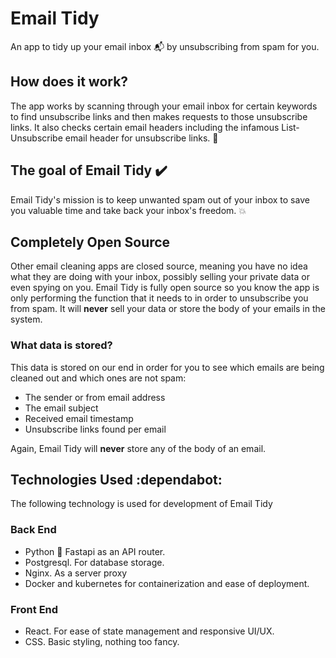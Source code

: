 # Email Tidy

An app to tidy up your email inbox :mailbox_with_mail: by unsubscribing from spam for you.

## How does it work?

The app works by scanning through your email inbox for certain keywords to find unsubscribe links and then makes requests to those unsubscribe links. It also checks certain email headers including the infamous List-Unsubscribe email header for unsubscribe links. :link:

## The goal of Email Tidy :heavy_check_mark:

Email Tidy's mission is to keep unwanted spam out of your inbox to save you valuable time and take back your inbox's freedom. :boom:

## Completely Open Source

Other email cleaning apps are closed source, meaning you have no idea what they are doing with your inbox, possibly selling your private data or even spying on you. Email Tidy is fully open source so you know the app is only performing the function that it needs to in order to unsubscribe you from spam. It will **never** sell your data or store the body of your emails in the system.

### What data is stored?

This data is stored on our end in order for you to see which emails are being cleaned out and which ones are not spam:

* The sender or from email address
* The email subject
* Received email timestamp
* Unsubscribe links found per email

Again, Email Tidy will **never** store any of the body of an email.

## Technologies Used :dependabot:

The following technology is used for development of Email Tidy

### Back End

* Python :snake: Fastapi as an API router.
* Postgresql. For database storage.
* Nginx. As a server proxy
* Docker and kubernetes for containerization and ease of deployment.

### Front End

* React. For ease of state management and responsive UI/UX.
* CSS. Basic styling, nothing too fancy.
